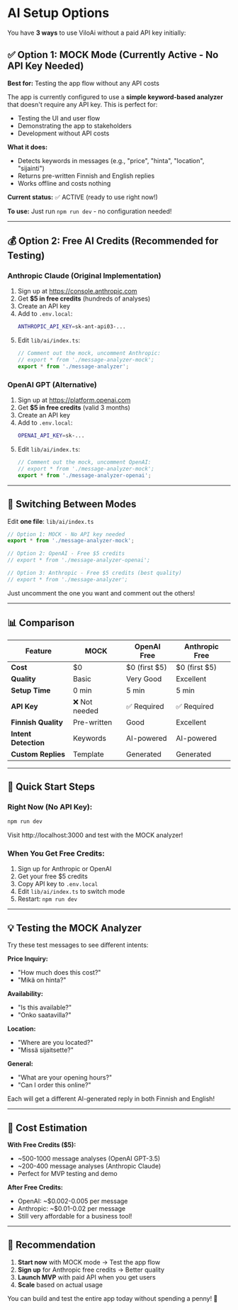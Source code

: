 # AI Setup Options

You have **3 ways** to use ViloAi without a paid API key initially:

## ✅ Option 1: MOCK Mode (Currently Active - No API Key Needed)

**Best for:** Testing the app flow without any API costs

The app is currently configured to use a **simple keyword-based analyzer** that doesn't require any API key. This is perfect for:
- Testing the UI and user flow
- Demonstrating the app to stakeholders
- Development without API costs

**What it does:**
- Detects keywords in messages (e.g., "price", "hinta", "location", "sijainti")
- Returns pre-written Finnish and English replies
- Works offline and costs nothing

**Current status:** ✅ ACTIVE (ready to use right now!)

**To use:** Just run `npm run dev` - no configuration needed!

---

## 💰 Option 2: Free AI Credits (Recommended for Testing)

### Anthropic Claude (Original Implementation)
1. Sign up at https://console.anthropic.com
2. Get **$5 in free credits** (hundreds of analyses)
3. Create an API key
4. Add to `.env.local`:
   ```bash
   ANTHROPIC_API_KEY=sk-ant-api03-...
   ```
5. Edit `lib/ai/index.ts`:
   ```typescript
   // Comment out the mock, uncomment Anthropic:
   // export * from './message-analyzer-mock';
   export * from './message-analyzer';
   ```

### OpenAI GPT (Alternative)
1. Sign up at https://platform.openai.com
2. Get **$5 in free credits** (valid 3 months)
3. Create an API key
4. Add to `.env.local`:
   ```bash
   OPENAI_API_KEY=sk-...
   ```
5. Edit `lib/ai/index.ts`:
   ```typescript
   // Comment out the mock, uncomment OpenAI:
   // export * from './message-analyzer-mock';
   export * from './message-analyzer-openai';
   ```

---

## 🔄 Switching Between Modes

Edit **one file**: `lib/ai/index.ts`

```typescript
// Option 1: MOCK - No API key needed
export * from './message-analyzer-mock';

// Option 2: OpenAI - Free $5 credits
// export * from './message-analyzer-openai';

// Option 3: Anthropic - Free $5 credits (best quality)
// export * from './message-analyzer';
```

Just uncomment the one you want and comment out the others!

---

## 📊 Comparison

| Feature | MOCK | OpenAI Free | Anthropic Free |
|---------|------|-------------|----------------|
| **Cost** | $0 | $0 (first $5) | $0 (first $5) |
| **Quality** | Basic | Very Good | Excellent |
| **Setup Time** | 0 min | 5 min | 5 min |
| **API Key** | ❌ Not needed | ✅ Required | ✅ Required |
| **Finnish Quality** | Pre-written | Good | Excellent |
| **Intent Detection** | Keywords | AI-powered | AI-powered |
| **Custom Replies** | Template | Generated | Generated |

---

## 🚀 Quick Start Steps

### Right Now (No API Key):
```bash
npm run dev
```
Visit http://localhost:3000 and test with the MOCK analyzer!

### When You Get Free Credits:
1. Sign up for Anthropic or OpenAI
2. Get your free $5 credits
3. Copy API key to `.env.local`
4. Edit `lib/ai/index.ts` to switch mode
5. Restart: `npm run dev`

---

## 💡 Testing the MOCK Analyzer

Try these test messages to see different intents:

**Price Inquiry:**
- "How much does this cost?"
- "Mikä on hinta?"

**Availability:**
- "Is this available?"
- "Onko saatavilla?"

**Location:**
- "Where are you located?"
- "Missä sijaitsette?"

**General:**
- "What are your opening hours?"
- "Can I order this online?"

Each will get a different AI-generated reply in both Finnish and English!

---

## 📝 Cost Estimation

**With Free Credits ($5):**
- ~500-1000 message analyses (OpenAI GPT-3.5)
- ~200-400 message analyses (Anthropic Claude)
- Perfect for MVP testing and demo

**After Free Credits:**
- OpenAI: ~$0.002-0.005 per message
- Anthropic: ~$0.01-0.02 per message
- Still very affordable for a business tool!

---

## 🎯 Recommendation

1. **Start now** with MOCK mode → Test the app flow
2. **Sign up** for Anthropic free credits → Better quality
3. **Launch MVP** with paid API when you get users
4. **Scale** based on actual usage

You can build and test the entire app today without spending a penny! 🎉
